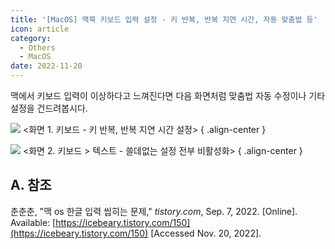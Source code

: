 ```yaml
---
title: '[MacOS] 맥북 키보드 입력 설정 - 키 반복, 반복 지연 시간, 자동 맞춤법 등'
icon: article
category:
  - Others
  - MacOS
date: 2022-11-20
---
```


맥에서 키보드 입력이 이상하다고 느껴진다면 다음 화면처럼 맞춤법 자동 수정이나 기타 설정을 건드려봅시다.

![](https://drive.google.com/uc?export=view&id=1E7osI6WdcclwtwraCGcVo4Oj3RRecP9U)
&lt;화면 1. 키보드 - 키 반복, 반복 지연 시간 설정&gt;
{ .align-center }

![](https://drive.google.com/uc?export=view&id=1DWChFzdbVKIAOkInIAiH3C7PWUeQ_haj)
&lt;화면 2. 키보드 > 텍스트 - 쓸데없는 설정 전부 비활성화&gt;
{ .align-center }

## A. 참조
춘춘춘, "맥 os 한글 입력 씹히는 문제," *tistory.com*, Sep. 7, 2022. [Online]. Available: [https://icebeary.tistory.com/150](https://icebeary.tistory.com/150) [Accessed Nov. 20, 2022].